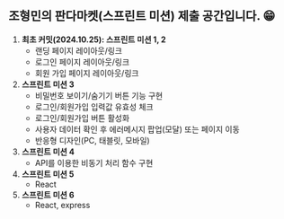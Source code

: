 ## 조형민의 판다마켓(스프린트 미션) 제출 공간입니다. 😁

1. **최초 커밋(2024.10.25): 스프린트 미션 1, 2**
   - 랜딩 페이지 레이아웃/링크
   - 로그인 페이지 레이아웃/링크
   - 회원 가입 페이지 레이아웃/링크
2. **스프린트 미션 3**
   - 비밀번호 보이기/숨기기 버튼 기능 구현
   - 로그인/회원가입 입력값 유효성 체크
   - 로그인/회원가입 버튼 활성화
   - 사용자 데이터 확인 후 에러메시지 팝업(모달) 또는 페이지 이동
   - 반응형 디자인(PC, 태블릿, 모바일)
3. **스프린트 미션 4**
   - API를 이용한 비동기 처리 함수 구현
4. **스프린트 미션 5**
   - React
5. **스프린트 미션 6**
   - React, express

